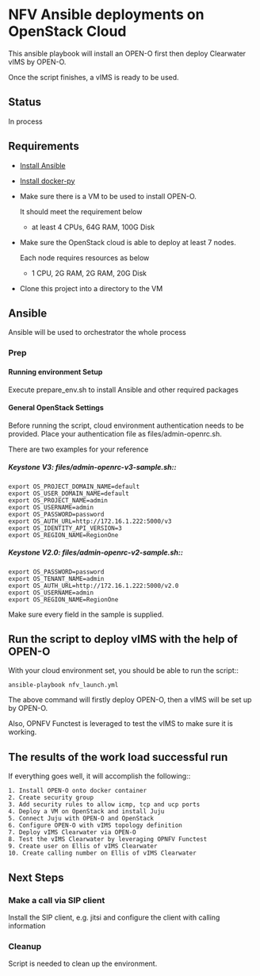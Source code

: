 # NFV Ansible deployments on OpenStack Cloud

This ansible playbook will install an OPEN-O first then deploy Clearwater vIMS by OPEN-O.

Once the script finishes, a vIMS is ready to be used.

## Status

In process

## Requirements

- [Install Ansible](http://docs.ansible.com/ansible/intro_installation.html)
- [Install docker-py](https://github.com/docker/docker-py)
- Make sure there is a VM to be used to install OPEN-O.

  It should meet the requirement below

  - at least 4 CPUs, 64G RAM, 100G Disk

- Make sure the OpenStack cloud is able to deploy at least 7 nodes.

  Each node requires resources as below

  - 1 CPU, 2G RAM, 2G RAM, 20G Disk

- Clone this project into a directory to the VM

## Ansible

Ansible will be used to orchestrator the whole process

### Prep

#### Running environment Setup
Execute prepare_env.sh to install Ansible and other required packages

#### General OpenStack Settings

Before running the script, cloud environment authentication needs to be provided.
Place your authentication file as files/admin-openrc.sh.

There are two examples for your reference

  ##### Keystone V3: files/admin-openrc-v3-sample.sh::

    export OS_PROJECT_DOMAIN_NAME=default
    export OS_USER_DOMAIN_NAME=default
    export OS_PROJECT_NAME=admin
    export OS_USERNAME=admin
    export OS_PASSWORD=password
    export OS_AUTH_URL=http://172.16.1.222:5000/v3
    export OS_IDENTITY_API_VERSION=3
    export OS_REGION_NAME=RegionOne

  ##### Keystone V2.0: files/admin-openrc-v2-sample.sh::

    export OS_PASSWORD=password
    export OS_TENANT_NAME=admin
    export OS_AUTH_URL=http://172.16.1.222:5000/v2.0
    export OS_USERNAME=admin
    export OS_REGION_NAME=RegionOne

Make sure every field in the sample is supplied.


## Run the script to deploy vIMS with the help of OPEN-O

With your cloud environment set, you should be able to run the script::

    ansible-playbook nfv_launch.yml

The above command will firstly deploy OPEN-O, then a vIMS will be set up by OPEN-O.

Also, OPNFV Functest is leveraged to test the vIMS to make sure it is working.


## The results of the work load successful run

If everything goes well, it will accomplish the following::

    1. Install OPEN-O onto docker container
    2. Create security group
    3. Add security rules to allow icmp, tcp and ucp ports
    4. Deploy a VM on OpenStack and install Juju
    5. Connect Juju with OPEN-O and OpenStack
    6. Configure OPEN-O with vIMS topology definition
    7. Deploy vIMS Clearwater via OPEN-O
    8. Test the vIMS Clearwater by leveraging OPNFV Functest
    9. Create user on Ellis of vIMS Clearwater
    10. Create calling number on Ellis of vIMS Clearwater


## Next Steps

### Make a call via SIP client

Install the SIP client, e.g. jitsi and configure the client with calling information

### Cleanup

Script is needed to clean up the environment.

